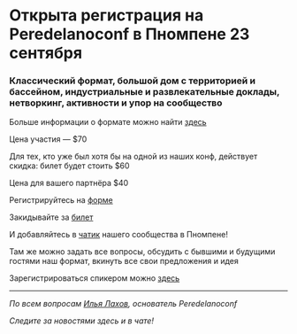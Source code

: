 # Открыта регистрация на **Peredelanoconf** в Пномпене 23 сентября

### Классический формат, большой дом с территорией и бассейном, индустриальные и развлекательные доклады, нетворкинг, активности и упор на сообщество

Больше информации о формате можно найти [здесь](/./confs/standard.md)

Цена участия — $70

Для тех, кто уже был хотя бы на одной из наших конф, действует скидка: билет будет стоить $60

Цена для вашего партнёра $40

Регистрируйтесь на [форме]( https://docs.google.com/forms/d/1-AfLLCBJRRyNX1hgHolypTc-kW8nay0WzuXdOjpP5ho)

Закидывайте за [билет](/./guides/how-to-pay.md)

И добавляйтесь в [чатик](https://t.me/peredelano_phnompenh) нашего сообщества в Пномпене! 

Там же можно задать все вопросы, обсудить с бывшими и будущими гостями наш формат, вкинуть все свои предложения и идея

Зарегистрироваться спикером можно [здесь](/./guides/tech-speech.md)

---

_По всем вопросам [Илья Лахов](https://t.me/ilakhov), основатель Peredelanoconf_

_Следите за новостями здесь и в чате!_
